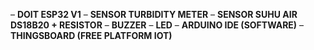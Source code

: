 – **DOIT ESP32 V1**
– **SENSOR TURBIDITY METER**
– **SENSOR SUHU AIR DS18B20 + RESISTOR**
– **BUZZER**
– **LED**
– **ARDUINO IDE (SOFTWARE)**
– **THINGSBOARD (FREE PLATFORM IOT)**
